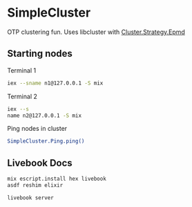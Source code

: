 # SimpleCluster

OTP clustering fun. Uses libcluster with [Cluster.Strategy.Epmd](https://hexdocs.pm/libcluster/Cluster.Strategy.Epmd.html)

## Starting nodes

Terminal 1

```bash
iex --sname n1@127.0.0.1 -S mix
```

Terminal 2

```bash
iex --s
name n2@127.0.0.1 -S mix
```

Ping nodes in cluster

```bash
SimpleCluster.Ping.ping()
```

## Livebook Docs

```bash
mix escript.install hex livebook
asdf reshim elixir
```

```bash
livebook server
```
